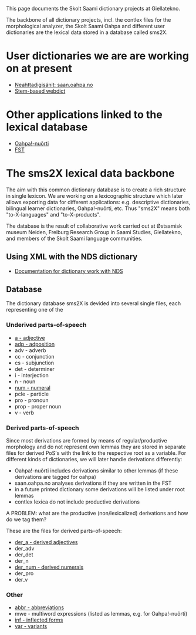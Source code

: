 This page documents the Skolt Saami dictionary projects at Giellatekno.

The backbone of all dictionary projects, incl. the contlex files for the morphological analyzer, the Skolt Saami Oahpa and different user dictionaries are the lexical data stored in a database called sms2X.

# User dictionaries we are are working on at present
* [Neahttadigisánit: saan.oahpa.no](http://saan.oahpa.no)
* [Stem-based webdict](http://gtweb.uit.no/webdict/index_sms-eng.html)

# Other applications linked to the lexical database
* [Oahpa!-nuõrti](http://oahpa.no/sms/)
* [FST](/lang/sms/j-sms.html)

# The sms2X lexical data backbone
The aim with this common dictionary database is to create a rich structure in single lexicon. We are working on a lexicographic structure which later allows exporting data for different applications: e.g. descriptive dictionaries,  
 bilingual learner dictionaries, Oahpa!-nuõrti, etc. Thus "sms2X" means both "to-X-languages" and "to-X-products".

The database is the result of collaborative work carried out at Østsamisk museum Neiden, Freiburg Research Group in Saami Studies, Giellatekno, and members of the Skolt Saami language communities.

##  Using XML with the NDS dictionary

* [Documentation for dictionary work with NDS](sms/SkoltSaamiDictionaryFeatures.html)

## Database
The dictionary database sms2X is devided into several single files, each representing one of the 

### Underived parts-of-speech

* [a - adjective](SkoltSaami2X/Adjectives.html)
* [adp - adposition](SkoltSaami2X/Adpositions.html)
* adv - adverb
* cc - conjunction
* cs - subjunction
* det - determiner
* i - interjection
* n - noun
* [num - numeral](SkoltSaami2X/Numerals.html)
* pcle - particle
* pro - pronoun
* prop - proper noun
* v - verb

###  Derived parts-of-speech

Since most derivations are formed by means of regular/productive morphology and do not represent own lemmas they are stored in separate files for derived PoS's with the link to the respective root as a variable. For different kinds of dictionaries, we will later handle derivations differently:

* Oahpa!-nuõrti includes derivations similar to other lemmas (if these derivations are tagged for oahpa)
* saan.oahpa.no analyses derivations if they are written in the FST
* in a future printed dictionary some derivations will be listed under root lemmas
* contlex lexica do not include productive derivations

A PROBLEM: what are the productive (non/lexicalized) derivations and how do we tag them?

These are the files for derived parts-of-speech:

* [der_a - derived adjectives](SkoltSaami2X/Adjectives.html)
* der_adv
* der_det
* der_n
* [der_num - derived numerals](SkoltSaami2X/Numerals.html)
* der_pro
* der_v

###  Other

* [abbr - abbreviations](SkoltSaami2X/Abbreviations.html)
* mwe - multiword expressions (listed as lemmas, e.g. for Oahpa!-nuõrti)
* [inf - inflected forms](SkoltSaami2X/Inflections.html)
* [var - variants](SkoltSaami2X/Variants.html)

